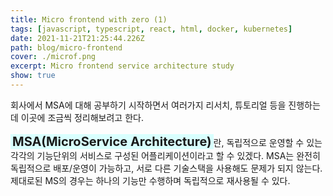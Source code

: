```yaml
---
title: Micro frontend with zero (1)
tags: [javascript, typescript, react, html, docker, kubernetes]
date: 2021-11-21T21:25:44.226Z
path: blog/micro-frontend
cover: ./microf.png
excerpt: Micro frontend service architecture study
show: true
---
```

회사에서 MSA에 대해 공부하기 시작하면서 여러가지 리서치, 튜토리얼 등을 진행하는데 이곳에 조금씩 정리해보려고 한다. 
<br/><br/>
<span style="font-size:20px;font-weight:bold;background-color:#D9FFFE;padding:0 3px;">MSA(MicroService Architecture)</span>란, 독립적으로 운영할 수 있는 각각의 기능단위의 서비스로 구성된 어플리케이션이라고 할 수 있겠다. MSA는 완전히 독립적으로 배포/운영이 가능하고, 서로 다른 기술스택을 사용해도 문제가 되지 않는다. 
제대로된 MS의 경우는 하나의 기능만 수행하며 독립적으로 재사용될 수 있다. 
